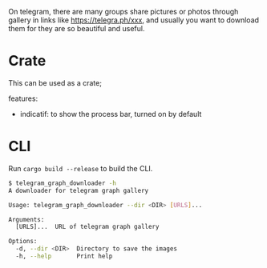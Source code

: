 On telegram, there are many groups share pictures or photos through gallery in links like https://telegra.ph/xxx, and usually you want to download them for they are so beautiful and useful.

# Crate
This can be used as a crate;

features:
- indicatif: to show the process bar, turned on by default

# CLI
Run `cargo build --release` to build the CLI.

```sh
$ telegram_graph_downloader -h
A downloader for telegram graph gallery

Usage: telegram_graph_downloader --dir <DIR> [URLS]...

Arguments:
  [URLS]...  URL of telegram graph gallery

Options:
  -d, --dir <DIR>  Directory to save the images
  -h, --help       Print help
```
